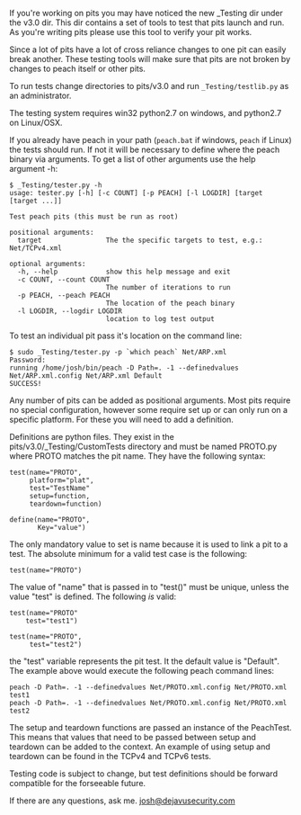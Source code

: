 If you're working on pits you may have noticed the new _Testing dir under the v3.0 dir. This dir contains a set of tools to test that pits launch and run. As you're writing pits please use this tool to verify your pit works.

Since a lot of pits have a lot of cross reliance changes to one pit can easily break another. These testing tools will make sure that pits are not broken by changes to peach itself or other pits. 

To run tests change directories to pits/v3.0 and run `_Testing/testlib.py` as an administrator. 

The testing system requires win32 python2.7 on windows, and python2.7 on Linux/OSX.

If you already have peach in your path (`peach.bat` if windows, `peach` if Linux) the tests should run. If not it will be necessary to define where the peach binary via arguments. To get a list of other arguments use the help argument -h:

```
$ _Testing/tester.py -h
usage: tester.py [-h] [-c COUNT] [-p PEACH] [-l LOGDIR] [target [target ...]]

Test peach pits (this must be run as root)

positional arguments:
  target                The the specific targets to test, e.g.: Net/TCPv4.xml

optional arguments:
  -h, --help            show this help message and exit
  -c COUNT, --count COUNT
                        The number of iterations to run
  -p PEACH, --peach PEACH
                        The location of the peach binary
  -l LOGDIR, --logdir LOGDIR
                        location to log test output

```

To test an individual pit pass it's location on the command line:

```
$ sudo _Testing/tester.py -p `which peach` Net/ARP.xml
Password: 
running /home/josh/bin/peach -D Path=. -1 --definedvalues Net/ARP.xml.config Net/ARP.xml Default
SUCCESS!
```
Any number of pits can be added as positional arguments. Most pits require no special configuration, however some require set up or can only run on a specific platform. For these you will need to add a definition. 

Definitions are python files. They exist in the pits/v3.0/_Testing/CustomTests directory and must be named PROTO.py where PROTO matches the pit name. They have the following syntax:

```
test(name="PROTO",
     platform="plat",
     test="TestName"
     setup=function,
     teardown=function)

define(name="PROTO",
       Key="value")
```

The only mandatory value to set is name because it is used to link a pit to a test. The absolute minimum for a valid test case is the following:

```
test(name="PROTO")
```

The value of "name" that is passed in to "test()" must be unique, unless the value "test" is defined. The following *is* valid:

```
test(name="PROTO"
    test="test1")

test(name="PROTO",
     test="test2")

```

the "test" variable represents the pit test. It the default value is "Default". The example above would execute the following peach command lines:

```
peach -D Path=. -1 --definedvalues Net/PROTO.xml.config Net/PROTO.xml test1
peach -D Path=. -1 --definedvalues Net/PROTO.xml.config Net/PROTO.xml test2
```

The setup and teardown functions are passed an instance of the PeachTest. This means that values that need to be passed between setup and teardown can be added to the context. An example of using setup and teardown can be found in the TCPv4 and TCPv6 tests. 

Testing code is subject to change, but test definitions should be forward compatible for the forseeable future.

If there are any questions, ask me. josh@dejavusecurity.com